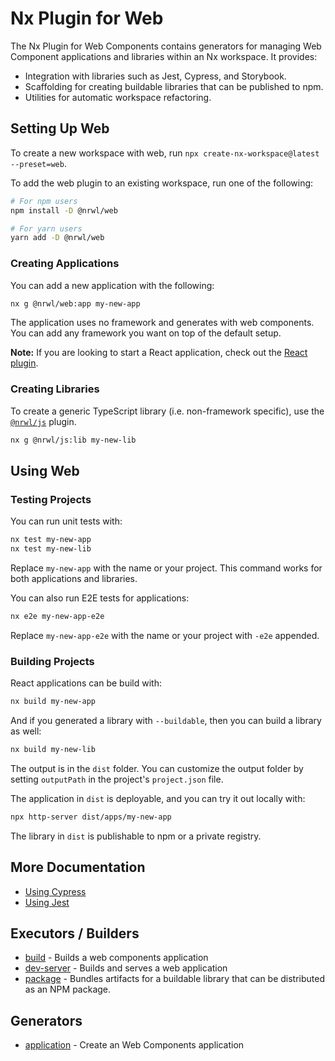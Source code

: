 # Nx Plugin for Web

The Nx Plugin for Web Components contains generators for managing Web Component applications and libraries within an Nx workspace. It provides:

- Integration with libraries such as Jest, Cypress, and Storybook.
- Scaffolding for creating buildable libraries that can be published to npm.
- Utilities for automatic workspace refactoring.

## Setting Up Web

To create a new workspace with web, run `npx create-nx-workspace@latest --preset=web`.

To add the web plugin to an existing workspace, run one of the following:

```bash
# For npm users
npm install -D @nrwl/web

# For yarn users
yarn add -D @nrwl/web
```

### Creating Applications

You can add a new application with the following:

```bash
nx g @nrwl/web:app my-new-app
```

The application uses no framework and generates with web components. You can add any framework you want on top of the default setup.

**Note:** If you are looking to start a React application, check out the [React plugin](/react/overview).

### Creating Libraries

To create a generic TypeScript library (i.e. non-framework specific), use the [`@nrwl/js`](/js/overview) plugin.

```bash
nx g @nrwl/js:lib my-new-lib
```

## Using Web

### Testing Projects

You can run unit tests with:

```bash
nx test my-new-app
nx test my-new-lib
```

Replace `my-new-app` with the name or your project. This command works for both applications and libraries.

You can also run E2E tests for applications:

```bash
nx e2e my-new-app-e2e
```

Replace `my-new-app-e2e` with the name or your project with `-e2e` appended.

### Building Projects

React applications can be build with:

```bash
nx build my-new-app
```

And if you generated a library with `--buildable`, then you can build a library as well:

```bash
nx build my-new-lib
```

The output is in the `dist` folder. You can customize the output folder by setting `outputPath` in the project's `project.json` file.

The application in `dist` is deployable, and you can try it out locally with:

```bash
npx http-server dist/apps/my-new-app
```

The library in `dist` is publishable to npm or a private registry.

## More Documentation

- [Using Cypress](/cypress/overview)
- [Using Jest](/cypress/overview)

## Executors / Builders

- [build](/web/build) - Builds a web components application
- [dev-server](/web/dev-server) - Builds and serves a web application
- [package](/web/package) - Bundles artifacts for a buildable library that can be distributed as an NPM package.

## Generators

- [application](/web/application) - Create an Web Components application
